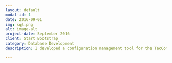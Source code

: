 ```yaml
---
layout: default
modal-id: 1
date: 2016-09-01
img: sql.png
alt: image-alt
project-date: September 2016
client: Start Bootstrap
category: Database Development
description: I developed a configuration management tool for the TacCom system of a government agency.  Utilizing MySQL, PHP, AJax, and HTML I developed a web application which is an authoritative inventory for the entire TacCom system, containing each piece of equipment in the system, their connections, locations, configurations, and other metadata.

---
```

